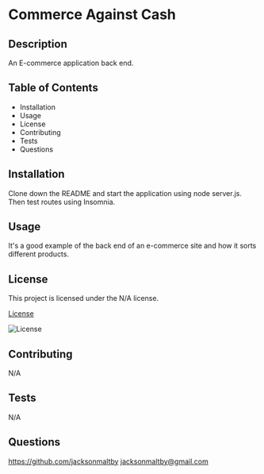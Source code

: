 # Commerce Against Cash

## Description 
  
An E-commerce application back end.
  
## Table of Contents 
  
* Installation
* Usage
* License
* Contributing
* Tests
* Questions
  
## Installation
  
Clone down the README and start the application using node server.js. Then test routes using Insomnia.
  
## Usage 
  
It's a good example of the back end of an e-commerce site and how it sorts different products.

## License
    
This project is licensed under the N/A license.

[License](License)

![License](https://img.shields.io/badge/license-N/A-green.svg)
  
## Contributing
  
N/A
  
## Tests
  
N/A
  
## Questions
  
https://github.com/jacksonmaltby jacksonmaltby@gmail.com

